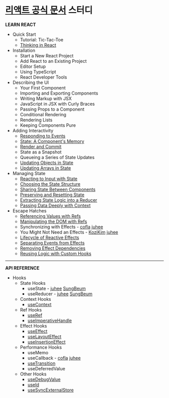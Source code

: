 # [리액트 공식 문서](https://react.dev/) 스터디

****LEARN REACT****
- Quick Start
  - Tutorial: Tic-Tac-Toe
  - [Thinking in React](https://github.com/Jungle-JavaScript-Study/react-docs-study/blob/main/LEARN%20REACT/Quick%20Start/Thinking%20in%20React.md)
- Installation
  - Start a New React Project
  - Add React to an Existing Project
  - Editor Setup
  - Using TypeScript
  - React Developer Tools
- Describing the UI
  - Your First Component
  - Importing and Exporting Components
  - Writing Markup with JSX
  - JavaScript in JSX with Curly Braces
  - Passing Props to a Component
  - Conditional Rendering
  - Rendering Lists
  - Keeping Components Pure
- Adding Interactivity
  - [Responding to Events](https://github.com/Jungle-JavaScript-Study/react-docs-study/blob/main/LEARN%20REACT/Adding%20Interactivity/Responding%20to%20Events.md)
  - [State: A Component's Memory](https://github.com/Jungle-JavaScript-Study/react-docs-study/blob/main/LEARN%20REACT/Adding%20Interactivity/State%20-%20A%20Component's%20Memory.md)
  - [Render and Commit](https://github.com/Jungle-JavaScript-Study/react-docs-study/blob/main/LEARN%20REACT/Adding%20Interactivity/Render%20and%20Commit/%EC%9E%90%EC%9E%90%EC%84%A4%EB%AA%85%EB%93%9C%EA%B0%84%EB%8B%A4.md)
  - State as a Snapshot
  - Queueing a Series of State Updates
  - [Updating Objects in State](https://github.com/Jungle-JavaScript-Study/react-docs-study/blob/main/LEARN%20REACT/Adding%20Interactivity/Updating%20Objects%20in%20State.md)
  - [Updating Arrays in State](https://github.com/Jungle-JavaScript-Study/react-docs-study/blob/main/LEARN%20REACT/Adding%20Interactivity/231016%20Updating%20Arrays%20in%20State%20-%20KoziKim.md)
- Managing State
  - [Reacting to Input with State](https://github.com/Jungle-JavaScript-Study/react-docs-study/blob/main/LEARN%20REACT/Managing%20State/231016%20Reacting%20to%20Input%20with%20State%20-%20KoziKim.md)
  - [Choosing the State Structure](https://github.com/Jungle-JavaScript-Study/react-docs-study/blob/main/LEARN%20REACT/Managing%20State/Choosing%20the%20State%20Structure.md)
  - [Sharing State Between Components](https://github.com/Jungle-JavaScript-Study/react-docs-study/blob/main/LEARN%20REACT/Managing%20State/Sharing%20State%20Between%20Components.md)
  - [Preserving and Resetting State](https://github.com/Jungle-JavaScript-Study/react-docs-study/blob/main/LEARN%20REACT/Managing%20State/Preserving%20and%20Resetting%20State.md)
  - [Extracting State Logic into a Reducer](https://github.com/Jungle-JavaScript-Study/react-docs-study/blob/main/LEARN%20REACT/Managing%20State/Extracting%20State%20Logic%20into%20a%20Reducer.md)
  - [Passing Data Deeply with Context](https://github.com/Jungle-JavaScript-Study/react-docs-study/blob/main/LEARN%20REACT/Managing%20State/Passing%20Data%20Deeply%20with%20Context%20-%20juhee.md)
- Escape Hatches
  - [Referencing Values with Refs](https://github.com/Jungle-JavaScript-Study/react-docs-study/blob/main/LEARN%20REACT/Escape%20Hatches/Referencing%20Values%20with%20Refs%20-%20juhee.md)
  - [Manipulating the DOM with Refs](https://github.com/Jungle-JavaScript-Study/react-docs-study/blob/main/LEARN%20REACT/Escape%20Hatches/Manipulating%20the%20DOM%20with%20Refs%20-juhee.md)
  - Synchronizing with Effects - [cofla](https://github.com/Jungle-JavaScript-Study/react-docs-study/blob/main/LEARN%20REACT/Escape%20Hatches/Synchronizing%20with%20Effects.md) [juhee](https://github.com/Jungle-JavaScript-Study/react-docs-study/blob/main/LEARN%20REACT/Escape%20Hatches/Synchronizing%20with%20Effects%20-juhee.md)
  - You Might Not Need an Effects - [KoziKim](https://github.com/Jungle-JavaScript-Study/react-docs-study/blob/main/LEARN%20REACT/Escape%20Hatches/231113%20You%20Might%20Not%20Need%20an%20Effect%20-%20KoziKim.md) [juhee](https://github.com/Jungle-JavaScript-Study/react-docs-study/blob/main/LEARN%20REACT/Escape%20Hatches/You%20Might%20Not%20Need%20an%20Effect%20-juhee.md)
  - [Lifecycle of Reactive Effects](https://github.com/Jungle-JavaScript-Study/react-docs-study/blob/main/LEARN%20REACT/Escape%20Hatches/231116%20Lifecyle%20of%20Reactive%20Effects%20-%20KoziKim.md)
  - [Separating Events from Effects](https://github.com/Jungle-JavaScript-Study/react-docs-study/blob/main/LEARN%20REACT/Escape%20Hatches/Separating%20Events%20from%20Effects-juhee.md)
  - [Removing Effect Dependencies](https://github.com/Jungle-JavaScript-Study/react-docs-study/blob/main/LEARN%20REACT/Escape%20Hatches/Removing%20Effect%20Dependencies.md)
  - [Reusing Logic with Custom Hooks](https://github.com/Jungle-JavaScript-Study/react-docs-study/blob/main/LEARN%20REACT/Escape%20Hatches/Reusing%20Logic%20with%20Custom%20Hooks-juhee.md)

 ***

****API REFERENCE****

- Hooks
  - State Hooks
    - useState - [juhee](https://github.com/Jungle-JavaScript-Study/react-docs-study/blob/main/API%20REFERENCE/Hooks/State%20Hooks/useState-juhee.md) [SungBeum](https://github.com/Jungle-JavaScript-Study/react-docs-study/blob/main/API%20REFERENCE/Hooks/State%20Hooks/useState-sungbeum.md)
    - useReducer - [juhee](https://github.com/Jungle-JavaScript-Study/react-docs-study/blob/main/API%20REFERENCE/Hooks/State%20Hooks/useReducer-juhee.md) [SungBeum](https://github.com/Jungle-JavaScript-Study/react-docs-study/blob/main/API%20REFERENCE/Hooks/State%20Hooks/useReducer-sungbeum.md)
  - Context Hooks
    - [useContext](https://github.com/Jungle-JavaScript-Study/react-docs-study/blob/main/API%20REFERENCE/Hooks/Context%20Hooks/useContext%20-%20juhee.md)
  - Ref Hooks
    - [useRef](https://github.com/Jungle-JavaScript-Study/react-docs-study/blob/main/API%20REFERENCE/Hooks/Ref%20Hooks/useRef-juhee.md)
    - [useImperativeHandle](https://github.com/Jungle-JavaScript-Study/react-docs-study/blob/main/API%20REFERENCE/Hooks/Ref%20Hooks/useImperativeHandle-juhee.md)
  - Effect Hooks
    - [useEffect](https://github.com/Jungle-JavaScript-Study/react-docs-study/blob/main/API%20REFERENCE/Hooks/Effect%20Hooks/useEffect.md)
    - [useLayoutEffect](https://github.com/Jungle-JavaScript-Study/react-docs-study/blob/main/API%20REFERENCE/Hooks/Effect%20Hooks/useLayoutEffect.md)
    - [useInsertionEffect](https://github.com/Jungle-JavaScript-Study/react-docs-study/blob/main/API%20REFERENCE/Hooks/Effect%20Hooks/useInsertionEffect.md)
  - Performance Hooks
    - useMemo
    - useCallback - [cofla](https://github.com/Jungle-JavaScript-Study/react-docs-study/blob/main/API%20REFERENCE/Hooks/Performance%20Hooks/useCallback-cofla.md) [juhee](https://github.com/Jungle-JavaScript-Study/react-docs-study/blob/main/API%20REFERENCE/Hooks/Performance%20Hooks/useCallback-juhee.md)
    - [useTransition](https://github.com/Jungle-JavaScript-Study/react-docs-study/blob/main/API%20REFERENCE/Hooks/Performance%20Hooks/useTransition%20-%20juhee.md)
    - useDeferredValue
  - Other Hooks
    - [useDebugValue](https://github.com/Jungle-JavaScript-Study/react-docs-study/blob/main/API%20REFERENCE/Hooks/Other%20Hooks/useDebugValue.md)
    - [useId](https://github.com/Jungle-JavaScript-Study/react-docs-study/blob/main/API%20REFERENCE/Hooks/Other%20Hooks/useId.md)
    - [useSyncExternalStore](https://github.com/Jungle-JavaScript-Study/react-docs-study/blob/main/API%20REFERENCE/Hooks/Other%20Hooks/useSyncExternalStore.md)

